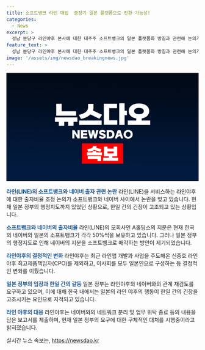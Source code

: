 ```yaml
---
title: 소프트뱅크 라인 매입  중장기 일본 플랫폼으로 전환 가능성!
categories:
  - News
excerpt: >
  성남 분당구 라인야후 본사에 대한 대주주 소프트뱅크의 일본 플랫폼화 방침과 관련해 논의가 진행 중이며, 소프트뱅크는 출자 비율 변경에 대해 현재 움직일 수 없다고 밝히고 있다. 이에 대해 한국과 일본 간의 관계와 관련한 논의가 한일관계의 새로운 불씨가 될 가능성을 우려하는 목소리가 제기되고 있다. 또한, 일본 정부의 라인야후에 대한 행정지도에 대한 반발도 나오고 있다.
feature_text: >
  성남 분당구 라인야후 본사에 대한 대주주 소프트뱅크의 일본 플랫폼화 방침과 관련해 논의가 진행 중이며, 소프트뱅크는 출자 비율 변경에 대해 현재 움직일 수 없다고 밝히고 있다. 이에 대해 한국과 일본 간의 관계와 관련한 논의가 한일관계의 새로운 불씨가 될 가능성을 우려하는 목소리가 제기되고 있다. 또한, 일본 정부의 라인야후에 대한 행정지도에 대한 반발도 나오고 있다.
image: '/assets/img/newsdao_breakingnews.jpg'
---
```


<p><img src="/assets/img/newsdao_breakingnews.jpg" alt="flaretime 속보" /></p>

<p><b><span style="color: #1a5490;">라인(LINE)의 소프트뱅크와 네이버 출자 관련 논란</span></b>
라인(LINE)을 서비스하는 라인야후에 대한 출자비율 조정 논의가 소프트뱅크와 네이버 사이에서 논란을 빚고 있습니다. 현재 일본 정부의 행정지도까지 있었던 상황으로, 한일 간의 긴장이 고조되고 있는 상황입니다.</p>

<p><b><span style="color: #1a5490;">소프트뱅크와 네이버의 출자비율</span></b>
라인(LINE)의 모회사인 A홀딩스의 지분은 현재 한국의 네이버와 일본의 소프트뱅크가 각각 50%씩을 보유하고 있습니다. 그러나 일본 정부의 행정지도로 인해 네이버의 지분을 소프트뱅크로 매각하는 방안이 제기되었습니다.</p>

<p><b><span style="color: #1a5490;">라인야후의 결정적인 변화</span></b>
라인야후는 최근 라인앱 개발과 사업을 주도해온 신중호 라인야후 최고제품책임자(CPO)를 제외하고, 이사회를 모두 일본인으로 구성하는 등 결정적인 변화를 이뤘습니다.</p>

<p><b><span style="color: #1a5490;">일본 정부의 입장과 한일 간의 갈등</span></b>
일본 정부는 라인야후의 네이버와의 관계 재검토를 요구하고 있으며, 이에 대해 한국 내에서는 일본의 라인 야후의 행동이 한일 간의 긴장을 고조시키는 요인으로 지적되고 있습니다.</p>

<p><b><span style="color: #1a5490;">라인 야후의 대응</span></b>
라인야후는 네이버와의 네트워크 분리 및 업무 위탁 종료 등의 내용을 담은 보고서를 제출하며, 현재 일본 정부의 요구에 대한 구체적인 대처를 시행중이라고 밝혀졌습니다.</p>
실시간 뉴스 속보는, <a href="https://newsdao.kr" rel="dofollow">https://newsdao.kr</a>


